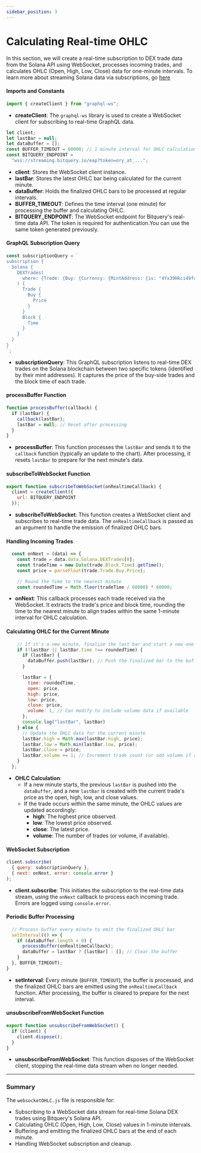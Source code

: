 ```yaml
---
sidebar_position: 3
---
```


# Calculating Real-time OHLC

In this section, we will create a real-time subscription to DEX trade data from the Solana API using WebSocket, processes incoming trades, and calculates OHLC (Open, High, Low, Close) data for one-minute intervals. To learn more about streaming Solana data via subscriptions, go [here](https://docs.bitquery.io/docs/subscriptions/subscription/)

#### Imports and Constants

```javascript
import { createClient } from "graphql-ws";
```

- **createClient**: The `graphql-ws` library is used to create a WebSocket client for subscribing to real-time GraphQL data.

```javascript
let client;
let lastBar = null;
let dataBuffer = [];
const BUFFER_TIMEOUT = 60000; // 1 minute interval for OHLC calculation
const BITQUERY_ENDPOINT =
  "wss://streaming.bitquery.io/eap?token=ory_at_...";
```

- **client**: Stores the WebSocket client instance.
- **lastBar**: Stores the latest OHLC bar being calculated for the current minute.
- **dataBuffer**: Holds the finalized OHLC bars to be processed at regular intervals.
- **BUFFER_TIMEOUT**: Defines the time interval (one minute) for processing the buffer and calculating OHLC.
- **BITQUERY_ENDPOINT**: The WebSocket endpoint for Bitquery's real-time data API. The token is required for authentication.You can use the same token generated previously.

#### GraphQL Subscription Query

```javascript
const subscriptionQuery = `
subscription {
  Solana {
    DEXTrades(
      where: {Trade: {Buy: {Currency: {MintAddress: {is: "4Yx39Hkci49fdtyUGmrkDqTnVei9tmzPK9aac952xniv"}}}, Sell: {Currency: {MintAddress: {is: "So11111111111111111111111111111111111111112"}}}}}
    ) {
      Trade {
        Buy {
          Price
        }
      }
      Block {
        Time
      }
    }
  }
}
`;
```

- **subscriptionQuery**: This GraphQL subscription listens to real-time DEX trades on the Solana blockchain between two specific tokens (identified by their mint addresses). It captures the price of the buy-side trades and the block time of each trade.

#### processBuffer Function

```javascript
function processBuffer(callback) {
  if (lastBar) {
    callback(lastBar);
    lastBar = null; // Reset after processing
  }
}
```

- **processBuffer**: This function processes the `lastBar` and sends it to the `callback` function (typically an update to the chart). After processing, it resets `lastBar` to prepare for the next minute's data.

#### subscribeToWebSocket Function

```javascript
export function subscribeToWebSocket(onRealtimeCallback) {
  client = createClient({
    url: BITQUERY_ENDPOINT
  });
```

- **subscribeToWebSocket**: This function creates a WebSocket client and subscribes to real-time trade data. The `onRealtimeCallback` is passed as an argument to handle the emission of finalized OHLC bars.

#### Handling Incoming Trades

```javascript
  const onNext = (data) => {
    const trade = data.data.Solana.DEXTrades[0];
    const tradeTime = new Date(trade.Block.Time).getTime();
    const price = parseFloat(trade.Trade.Buy.Price);

    // Round the time to the nearest minute
    const roundedTime = Math.floor(tradeTime / 60000) * 60000;
```

- **onNext**: This callback processes each trade received via the WebSocket. It extracts the trade's price and block time, rounding the time to the nearest minute to align trades within the same 1-minute interval for OHLC calculation.

#### Calculating OHLC for the Current Minute

```javascript
    // If it's a new minute, finalize the last bar and start a new one
    if (!lastBar || lastBar.time !== roundedTime) {
      if (lastBar) {
        dataBuffer.push(lastBar); // Push the finalized bar to the buffer
      }

      lastBar = {
        time: roundedTime,
        open: price,
        high: price,
        low: price,
        close: price,
        volume: 1, // Can modify to include volume data if available
      };
      console.log("lastBar", lastBar)
    } else {
      // Update the OHLC data for the current minute
      lastBar.high = Math.max(lastBar.high, price);
      lastBar.low = Math.min(lastBar.low, price);
      lastBar.close = price;
      lastBar.volume += 1; // Increment trade count (or add volume if applicable)
    }
  };
```

- **OHLC Calculation**:
  - If a new minute starts, the previous `lastBar` is pushed into the `dataBuffer`, and a new `lastBar` is created with the current trade's price as the open, high, low, and close values.
  - If the trade occurs within the same minute, the OHLC values are updated accordingly:
    - **high**: The highest price observed.
    - **low**: The lowest price observed.
    - **close**: The latest price.
    - **volume**: The number of trades (or volume, if available).

#### WebSocket Subscription

```javascript
client.subscribe(
  { query: subscriptionQuery },
  { next: onNext, error: console.error }
);
```

- **client.subscribe**: This initiates the subscription to the real-time data stream, using the `onNext` callback to process each incoming trade. Errors are logged using `console.error`.

#### Periodic Buffer Processing

```javascript
  // Process buffer every minute to emit the finalized OHLC bar
  setInterval(() => {
    if (dataBuffer.length > 0) {
      processBuffer(onRealtimeCallback);
      dataBuffer = lastBar ? [lastBar] : []; // Clear the buffer
    }
  }, BUFFER_TIMEOUT);
}

```

- **setInterval**: Every minute (`BUFFER_TIMEOUT`), the buffer is processed, and the finalized OHLC bars are emitted using the `onRealtimeCallback` function. After processing, the buffer is cleared to prepare for the next interval.

#### unsubscribeFromWebSocket Function

```javascript
export function unsubscribeFromWebSocket() {
  if (client) {
    client.dispose();
  }
}
```

- **unsubscribeFromWebSocket**: This function disposes of the WebSocket client, stopping the real-time data stream when no longer needed.

---

### Summary

The `websocketOHLC.js` file is responsible for:

- Subscribing to a WebSocket data stream for real-time Solana DEX trades using Bitquery's Solana API.
- Calculating OHLC (Open, High, Low, Close) values in 1-minute intervals.
- Buffering and emitting the finalized OHLC bars at the end of each minute.
- Handling WebSocket subscription and cleanup.


